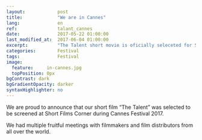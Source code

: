 ```yaml
---
layout:            post
title:             "We are in Cannes"
lang:              en
ref:               talant_cannes
date:              2017-05-22 01:00:00
last_modified_at:  2017-06-04 01:00:00
excerpt:           "The Talent short movie is oficially seleceted for Short Film Corner at Cannes Film Festival."
categories:        Festival
tags:              Festival
image:
  feature:     in-cannes.jpg
  topPosition: 0px
bgContrast: dark
bgGradientOpacity: darker
syntaxHighlighter: no
---
```

We are proud to announce that our short film &#8220;The Talent&#8221; was selected to be screened at Short Films Corner during Cannes Festival 2017.

We had multiple fruitful meetings with filmmakers and film distributors from all over the world.

<div class="img img--fullContainer img--14xLeading" style="background-image: url({{ site.baseurl_posts_img }}cannes-1.jpg);"></div>
<div class="img img--fullContainer img--14xLeading" style="background-image: url({{ site.baseurl_posts_img }}cannes-2.jpg);"></div>
